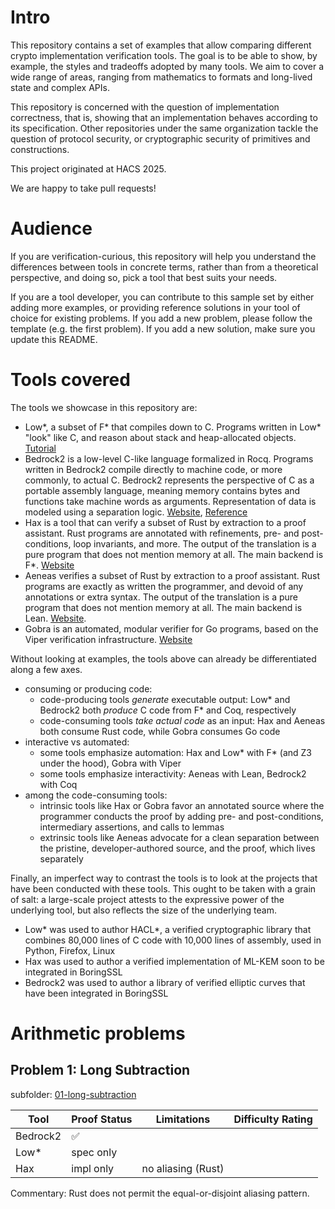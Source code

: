 # Intro

This repository contains a set of examples that allow comparing different crypto implementation
verification tools. The goal is to be able to show, by example, the styles and tradeoffs adopted by
many tools. We aim to cover a wide range of areas, ranging from mathematics to formats and long-lived
state and complex APIs.

This repository is concerned with the question of implementation correctness, that is, showing that
an implementation behaves according to its specification. Other repositories under the same
organization tackle the question of protocol security, or cryptographic security of primitives and
constructions.

This project originated at HACS 2025.

We are happy to take pull requests!

# Audience

If you are verification-curious, this repository will help you understand the differences between
tools in concrete terms, rather than from a theoretical perspective, and doing so, pick a tool that
best suits your needs.

If you are a tool developer, you can contribute to this sample set by either adding more examples,
or providing reference solutions in your tool of choice for existing problems. If you add a new
problem, please follow the template (e.g. the first problem). If you add a new solution, make sure
you update this README.

# Tools covered

The tools we showcase in this repository are:
- Low\*, a subset of F\* that compiles down to C. Programs written in Low\* "look" like C, and
  reason about stack and heap-allocated objects.
  [Tutorial](https://fstarlang.github.io/lowstar/html/index.html)
- Bedrock2 is a low-level C-like language formalized in Rocq. Programs written in Bedrock2 compile
  directly to machine code, or more commonly, to actual C. Bedrock2 represents the perspective of C
  as a portable assembly language, meaning memory contains bytes and functions take machine words as
  arguments. Representation of data is modeled using a separation logic.
  [Website](https://github.com/mit-plv/bedrock2),
  [Reference](http://adam.chlipala.net/theses/andreser.pdf)
- Hax is a tool that can verify a subset of Rust by extraction to a proof assistant. Rust programs
  are annotated with refinements, pre- and post-conditions, loop invariants, and more. The output of
  the translation is a pure program that does not mention memory at all. The main backend is F\*.
  [Website](https://hax.cryspen.com)
- Aeneas verifies a subset of Rust by extraction to a proof assistant. Rust programs are exactly as
  written the programmer, and devoid of any annotations or extra syntax. The output of the
  translation is a pure program that does not mention memory at all. The main backend is Lean.
  [Website](https://aeneasverif.github.io).
- Gobra is an automated, modular verifier for Go programs, based on the Viper verification
  infrastructure. [Website](https://www.pm.inf.ethz.ch/research/gobra.html)

Without looking at examples, the tools above can already be differentiated along a few axes.
- consuming or producing code:
  - code-producing tools *generate* executable output: Low\* and Bedrock2 both *produce* C code from
    F\* and Coq, respectively
  - code-consuming tools *take actual code* as an input: Hax and Aeneas both consume Rust code, while
    Gobra consumes Go code
- interactive vs automated:
  - some tools emphasize automation: Hax and Low\* with F\* (and Z3 under the hood), Gobra with Viper
  - some tools emphasize interactivity: Aeneas with Lean, Bedrock2 with Coq
- among the code-consuming tools:
  - intrinsic tools like Hax or Gobra favor an annotated source where the programmer conducts the
    proof by adding pre- and post-conditions, intermediary assertions, and calls to lemmas
  - extrinsic tools like Aeneas advocate for a clean separation between the pristine,
    developer-authored source, and the proof, which lives separately

Finally, an imperfect way to contrast the tools is to look at the projects that have been conducted
with these tools. This ought to be taken with a grain of salt: a large-scale project
attests to the expressive power of the underlying tool, but also reflects the size of the underlying
team.
- Low\* was used to author HACL\*, a verified cryptographic library that combines 80,000 lines of C
  code with 10,000 lines of assembly, used in Python, Firefox, Linux
- Hax was used to author a verified implementation of ML-KEM soon to be integrated in BoringSSL
- Bedrock2 was used to author a library of verified elliptic curves that have been integrated in
  BoringSSL

# Arithmetic problems

## Problem 1: Long Subtraction

subfolder: [01-long-subtraction](01-long-subtraction/)

| Tool      | Proof Status      | Limitations        | Difficulty Rating |
| --------- | ----------------- | -----------------  | ----------------- |
| Bedrock2  | ✅                |                    |                   |
| Low\*     | spec only         |                    |                   |
| Hax       | impl only         | no aliasing (Rust) |                   |

Commentary: Rust does not permit the equal-or-disjoint aliasing pattern.

